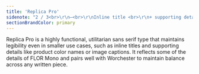 ```yaml
---
title: 'Replica Pro'
sidenote: "2 / 3<br>\r\n—<br>\r\nInline title <br>\r\n+ supporting detail<br>\r\nuse cases"
sectionBrandColor: primary
---
```


Replica Pro is a highly functional, utilitarian sans serif type that maintains legibility even in smaller use cases, such as inline titles and supporting details like product color names or image captions. It reflects some of the details of FLOR Mono and pairs well with Worchester to maintain balance across any written piece.